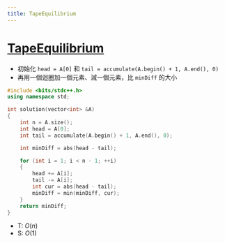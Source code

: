 ```yaml
---
title: TapeEquilibrium
---
```

# [TapeEquilibrium](https://app.codility.com/programmers/lessons/3-time_complexity/tape_equilibrium/)

- 初始化 `head = A[0]` 和 `tail = accumulate(A.begin() + 1, A.end(), 0)`
- 再用一個迴圈加一個元素、減一個元素，比 `minDiff` 的大小


```cpp
#include <bits/stdc++.h>
using namespace std;

int solution(vector<int> &A)
{
    int n = A.size();
    int head = A[0];
    int tail = accumulate(A.begin() + 1, A.end(), 0);

    int minDiff = abs(head - tail);

    for (int i = 1; i < n - 1; ++i)
    {
        head += A[i];
        tail -= A[i];
        int cur = abs(head - tail);
        minDiff = min(minDiff, cur);
    }
    return minDiff;
}
```
- T: $O(n)$
- S: $O(1)$

